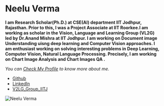 # Neelu Verma 

**I am Research Scholar(Ph.D.) at CSE(AI) department IIT Jodhpur, Rajasthan. Prior to this, I was a Project Associate at IIT Roorkee.I am working as scholar in the Vision, Language and Learning Group (VL2G) led by Dr.Anand Mishra at IIT Jodhpur. I am working on Document image Understanding uisng deep learning and Computer Vision approaches. I am enthusiast working on solving interesting problems in Deep Learning, Computer Vision, Natural Language Processing. Precisely, I am working on Chart Image Analysis and Chart Images QA .**

_You can [Check My Profile](https://github.com/neeluvermaiitj/neeluvermaiitj.github.io/edit/main/index.md) to know more about me._

- [Github](https://github.com/neeluvermaiitj/) 
- [LinkedIn](https://www.linkedin.com/in/neelu-verma-4146a8127/)
- [V2LG_Group_IITJ](https://vl2g.github.io/people/)

![Neelu Verma](https://github.com/neeluvermaiitj/photo/blob/main/WhatsApp%20Image%202021-11-20%20at%201.10.11%20AM.jpeg)
